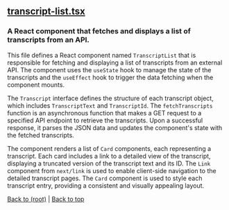 ## [transcript-list.tsx](transcript-list.tsx)

### A React component that fetches and displays a list of transcripts from an API.

This file defines a React component named `TranscriptList` that is responsible for fetching and displaying a list of transcripts from an external API. The component uses the `useState` hook to manage the state of the transcripts and the `useEffect` hook to trigger the data fetching when the component mounts.

The `Transcript` interface defines the structure of each transcript object, which includes `TranscriptText` and `TranscriptId`. The `fetchTranscripts` function is an asynchronous function that makes a GET request to a specified API endpoint to retrieve the transcripts. Upon a successful response, it parses the JSON data and updates the component's state with the fetched transcripts.

The component renders a list of `Card` components, each representing a transcript. Each card includes a link to a detailed view of the transcript, displaying a truncated version of the transcript text and its ID. The `Link` component from `next/link` is used to enable client-side navigation to the detailed transcript pages. The `Card` component is used to style each transcript entry, providing a consistent and visually appealing layout.

[Back to (root)](#root) | [Back to top](#table-of-contents)

